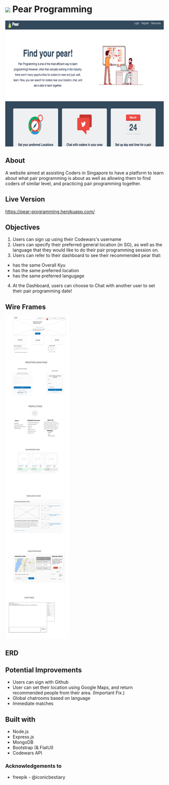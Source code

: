 # ![](https://ga-dash.s3.amazonaws.com/production/assets/logo-9f88ae6c9c3871690e33280fcf557f33.png)  Pear Programming

<img src="public/assets/img/main-page.png" height="400">

## About
A website aimed at assisting Coders in Singapore to have a platform to learn about what pair programming is about as well as allowing them to find coders of similar level, and practicing pair programming together.

## Live Version
https://pear-programming.herokuapp.com/

## Objectives
1. Users can sign up using their Codewars's username
2. Users can specify their preferred general location (in SG), as well as the language that they would like to do their pair programming session on.
3. Users can refer to their dashboard to see their recommended pear that:
  * has the same Overall Kyu
  * has the same preferred location
  * has the same preferred langugage
4. At the Dashboard, users can choose to Chat with another user to set their pair programming date!

## Wire Frames
<img src="public/assets/img/wireframes.png">

## ERD


## Potential Improvements
* Users can sign with Github
* User can set their location using Google Maps, and return recommended people from their area. (Important Fix.)
* Global chatrooms based on language
* Immediate matches



## Built with
* Node.js
* Express.js
* MongoDB
* Bootstrap (& FlatUI)
* Codewars API

### Acknowledgements to
* freepik - @iconicbestiary
